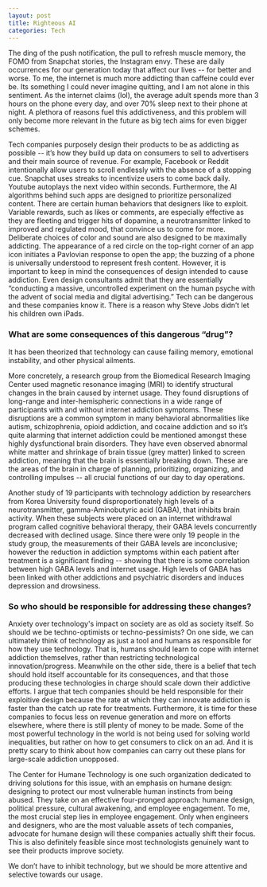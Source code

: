 ```yaml
---
layout: post
title: Righteous AI
categories: Tech
---
```

The ding of the push notification, the pull to refresh muscle memory, the FOMO from Snapchat stories, the Instagram envy. These are daily occurrences for our generation today that affect our lives -- for better and worse. To me, the internet is much more addicting than caffeine could ever be. Its something I could never imagine quitting, and I am not alone in this sentiment. As the internet claims (lol), the average adult spends more than 3 hours on the phone every day, and over 70% sleep next to their phone at night. A plethora of reasons fuel this addictiveness, and this problem will only become more relevant in the future as big tech aims for even bigger schemes. 

<!--more-->

Tech companies purposely design their products to be as addicting as possible -- it’s how they build up data on consumers to sell to advertisers and their main source of revenue. For example, Facebook or Reddit intentionally allow users to scroll endlessly with the absence of a stopping cue. Snapchat uses streaks to incentivize users to come back daily. Youtube autoplays the next video within seconds. Furthermore, the AI algorithms behind such apps are designed to prioritize personalized content. There are certain human behaviors that designers like to exploit. Variable rewards, such as likes or comments, are especially effective as they are fleeting and trigger hits of dopamine, a neurotransmitter linked to improved and regulated mood, that convince us to come for more. Deliberate choices of color and sound are also designed to be maximally addicting. The appearance of a red circle on the top-right corner of an app icon initiates a Pavlovian response to open the app; the buzzing of a phone is universally understood to represent fresh content. However, it is important to keep in mind the consequences of design intended to cause addiction. Even design consultants admit that they are essentially “conducting a massive, uncontrolled experiment on the human psyche with the advent of social media and digital advertising.” Tech can be dangerous and these companies know it. There is a reason why Steve Jobs didn’t let his children own iPads.

### What are some consequences of this dangerous “drug”?

It has been theorized that technology can cause failing memory, emotional instability, and other physical ailments. 

More concretely, a research group from the Biomedical Research Imaging Center used magnetic resonance imaging (MRI) to identify structural changes in the brain caused by internet usage. They found disruptions of long-range and inter-hemispheric connections in a wide range of participants with and without internet addiction symptoms. These disruptions are a common symptom in many behavioral abnormalities like autism, schizophrenia, opioid addiction, and cocaine addiction and so it’s quite alarming that internet addiction could be mentioned amongst these highly dysfunctional brain disorders. They have even observed abnormal white matter and shrinkage of brain tissue (grey matter) linked to screen addiction, meaning that the brain is essentially breaking down. These are the areas of the brain in charge of planning, prioritizing, organizing, and controlling impulses -- all crucial functions of our day to day operations.

Another study of 19 participants with technology addiction by researchers from Korea University found disproportionately high levels of a neurotransmitter, gamma-Aminobutyric acid (GABA), that inhibits brain activity. When these subjects were placed on an internet withdrawal program called cognitive behavioral therapy, their GABA levels concurrently decreased with declined usage. Since there were only 19 people in the study group, the measurements of their GABA levels are inconclusive; however the reduction in addiction symptoms within each patient after treatment is a significant finding -- showing that there is some correlation between high GABA levels and internet usage. High levels of GABA has been linked with other addictions and psychiatric disorders and induces depression and drowsiness.

### So who should be responsible for addressing these changes?

Anxiety over technology's impact on society are as old as society itself. So should we be techno-optimists or techno-pessimists? On one side, we can ultimately think of technology as just a tool and humans as responsible for how they use technology. That is, humans should learn to cope with internet addiction themselves, rather than restricting technological innovation/progress. Meanwhile on the other side, there is a belief that tech should hold itself accountable for its consequences, and that those producing these technologies in charge should scale down their addictive efforts. I argue that tech companies should be held responsible for their exploitive design because the rate at which they can innovate addiction is faster than the catch up rate for treatments. Furthermore, it is time for these companies to focus less on revenue generation and more on efforts elsewhere, where there is still plenty of money to be made. Some of the most powerful technology in the world is not being used for solving world inequalities, but rather on how to get consumers to click on an ad. And it is pretty scary to think about how companies can carry out these plans for large-scale addiction unopposed. 

The Center for Humane Technology is one such organization dedicated to driving solutions for this issue, with an emphasis on humane design: designing to protect our most vulnerable human instincts from being abused. They take on an effective four-pronged approach: humane design, political pressure, cultural awakening, and employee engagement. To me, the most crucial step lies in employee engagement. Only when engineers and designers, who are the most valuable assets of tech companies, advocate for humane design will these companies actually shift their focus. This is also definitely feasible since most technologists genuinely want to see their products improve society. 

We don’t have to inhibit technology, but we should be more attentive and selective towards our usage.
